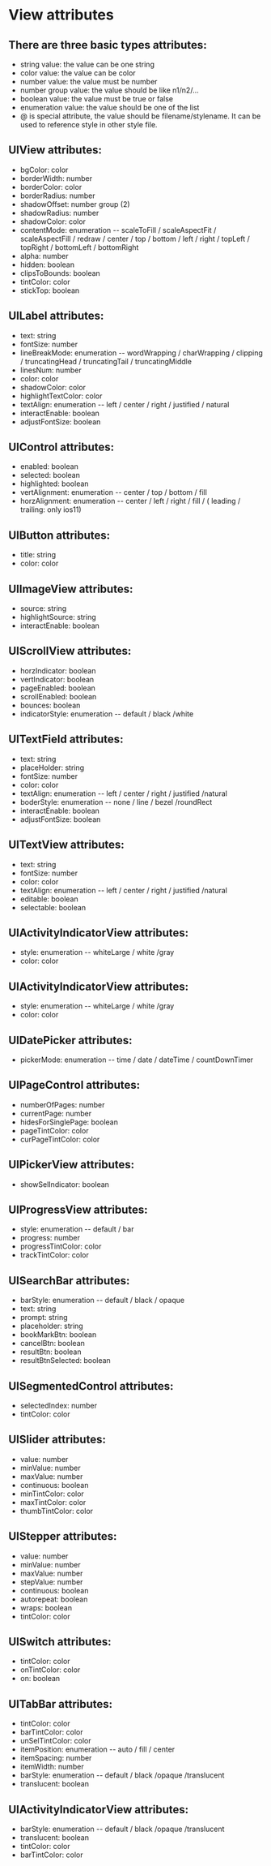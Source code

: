 # View attributes

## There are three basic types attributes:
* string value:  the value can be one string
* color value: the value can be color
* number value: the value must be number
* number group value: the value should be like n1/n2/...
* boolean value: the value must be true or false
* enumeration value: the value should be one of the list
* @ is special attribute, the value should be filename/stylename. It can be used to reference style in other style file.

## UIView attributes:
* bgColor: color
* borderWidth: number
* borderColor: color
* borderRadius: number
* shadowOffset: number group (2)
* shadowRadius: number
* shadowColor: color
* contentMode: enumeration -- scaleToFill / scaleAspectFit / scaleAspectFill / redraw / center / top / bottom / left / right / topLeft / topRight / bottomLeft / bottomRight
* alpha: number
* hidden: boolean
* clipsToBounds: boolean
* tintColor: color
* stickTop: boolean

## UILabel attributes:
* text: string
* fontSize: number
* lineBreakMode: enumeration -- wordWrapping / charWrapping / clipping / truncatingHead / truncatingTail / truncatingMiddle
* linesNum: number
* color: color
* shadowColor: color
* highlightTextColor: color
* textAlign: enumeration -- left / center / right / justified / natural
* interactEnable: boolean
* adjustFontSize: boolean

## UIControl attributes:
* enabled: boolean
* selected: boolean
* highlighted: boolean
* vertAlignment: enumeration -- center / top / bottom / fill
* horzAlignment: enumeration -- center / left / right / fill / ( leading / trailing: only ios11)

## UIButton attributes:
* title: string
* color: color

## UIImageView attributes:
* source: string
* highlightSource: string
* interactEnable: boolean

## UIScrollView attributes:
* horzIndicator: boolean
* vertIndicator: boolean
* pageEnabled: boolean
* scrollEnabled: boolean
* bounces: boolean
* indicatorStyle: enumeration -- default / black /white

## UITextField attributes:
* text: string
* placeHolder: string
* fontSize: number
* color: color
* textAlign: enumeration -- left / center / right / justified /natural
* boderStyle: enumeration -- none / line / bezel /roundRect
* interactEnable: boolean
* adjustFontSize: boolean

## UITextView attributes:
* text: string
* fontSize: number
* color: color
* textAlign: enumeration -- left / center / right / justified /natural
* editable: boolean
* selectable: boolean

## UIActivityIndicatorView attributes:
* style: enumeration -- whiteLarge / white /gray
* color: color

## UIActivityIndicatorView attributes:
* style: enumeration -- whiteLarge / white /gray
* color: color

## UIDatePicker attributes:
* pickerMode: enumeration -- time / date / dateTime / countDownTimer

## UIPageControl attributes:
* numberOfPages: number
* currentPage: number
* hidesForSinglePage: boolean
* pageTintColor: color
* curPageTintColor: color

## UIPickerView attributes:
* showSelIndicator: boolean

## UIProgressView attributes:
* style: enumeration -- default / bar
* progress: number
* progressTintColor: color
* trackTintColor: color

## UISearchBar attributes:
* barStyle: enumeration -- default / black / opaque
* text: string
* prompt: string
* placeholder: string
* bookMarkBtn: boolean
* cancelBtn: boolean
* resultBtn: boolean
* resultBtnSelected: boolean

## UISegmentedControl attributes:
* selectedIndex: number
* tintColor: color


## UISlider attributes:
* value: number
* minValue: number
* maxValue: number
* continuous: boolean
* minTintColor: color
* maxTintColor: color
* thumbTintColor: color

## UIStepper attributes:
* value: number
* minValue: number
* maxValue: number
* stepValue: number
* continuous: boolean
* autorepeat: boolean
* wraps: boolean
* tintColor: color

## UISwitch attributes:
* tintColor: color
* onTintColor: color
* on: boolean

## UITabBar attributes:
* tintColor: color
* barTintColor: color
* unSelTintColor: color
* itemPosition: enumeration -- auto / fill / center
* itemSpacing: number
* itemWidth: number
* barStyle: enumeration -- default / black /opaque /translucent
* translucent: boolean

## UIActivityIndicatorView attributes:
* barStyle: enumeration -- default / black /opaque /translucent
* translucent: boolean
* tintColor: color
* barTintColor: color






